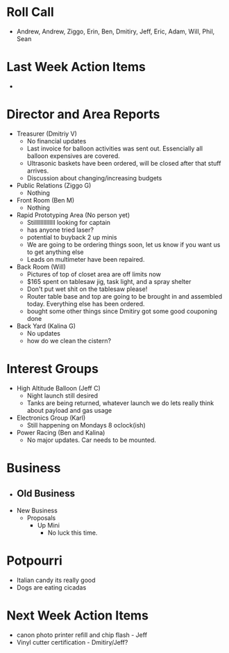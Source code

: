 # Roll Call

- Andrew, Andrew, Ziggo, Erin, Ben, Dmitiry, Jeff, Eric, Adam, Will, Phil, Sean

# Last Week Action Items
- 

# Director and Area Reports

- Treasurer (Dmitriy V)
  - No financial updates
  - Last invoice for balloon activities was sent out. Essencially all balloon expensives are covered.
  - Ultrasonic baskets have been ordered, will be closed after that stuff arrives.
  - Discussion about changing/increasing budgets
- Public Relations (Ziggo G)
  - Nothing
- Front Room (Ben M)
  - Nothing
- Rapid Prototyping Area (No person yet)
  - Stillllllllllllll looking for captain
  - has anyone tried laser?
  - potential to buyback 2 up minis
  - We are going to be ordering things soon, let us know if you want us to get anything else
  - Leads on multimeter have been repaired.
- Back Room (Will)
  - Pictures of top of closet area are off limits now
  - $165 spent on tablesaw jig, task light, and a spray shelter
  - Don't put wet shit on the tablesaw please!
  - Router table base and top are going to be brought in and assembled today. Everything else has been ordered.
  - bought some other things since Dmitiry got some good couponing done
- Back Yard (Kalina G)
  - No updates
  - how do we clean the cistern?

# Interest Groups
- High Altitude Balloon (Jeff C)
  - Night launch still desired
  - Tanks are being returned, whatever launch we do lets really think about payload and gas usage
- Electronics Group (Karl)
  - Still happening on Mondays 8 oclock(ish)
- Power Racing (Ben and Kalina)
  - No major updates. Car needs to be mounted.
# Business
  - Old Business
    - 
  - New Business
    - Proposals
      - Up Mini
        - No luck this time.
            
# Potpourri 
  - Italian candy its really good
  - Dogs are eating cicadas
# Next Week Action Items
  - canon photo printer refill and chip flash - Jeff
  - Vinyl cutter certification - Dmitiry/Jeff?
